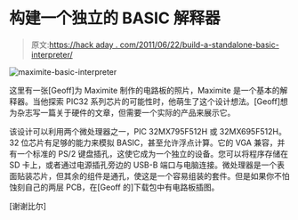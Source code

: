 # 构建一个独立的 BASIC 解释器

> 原文:[https://hack aday . com/2011/06/22/build-a-standalone-basic-interpreter/](https://hackaday.com/2011/06/22/build-a-standalone-basic-interpreter/)

![](../Images/b3a3a1152acd62e2e248c086db6612de.png "maximite-basic-interpreter")

这里有一张[Geoff]为 Maximite 制作的电路板的照片，Maximite 是一个基本的解释器。当他探索 PIC32 系列芯片的可能性时，他萌生了这个设计想法。[Geoff]想为杂志写一篇关于硬件的文章，但需要一个实际的产品来展示它。

该设计可以利用两个微处理器之一，PIC 32MX795F512H 或 32MX695F512H。32 位芯片有足够的能力来模拟 BASIC，甚至允许浮点计算。它的 VGA 兼容，并有一个标准的 PS/2 键盘插孔，这使它成为一个独立的设备。您可以将程序存储在 SD 卡上，或者通过电源插孔旁边的 USB-B 端口与电脑连接。微处理器是一个表面贴装芯片，但其余的组件是通孔，使这是一个容易组装的套件。但是如果你不怕蚀刻自己的两层 PCB，在[Geoff 的]下载包中有电路板插图。

[谢谢比尔]